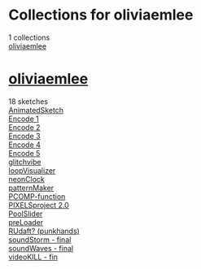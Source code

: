 # Collections for oliviaemlee
1 collections  
[oliviaemlee](https://editor.p5js.org/oliviaemlee/collections/Dg-N4uNEb)<!-- 2025-01-31T16:05:32.653Z -->  

# [oliviaemlee](https://editor.p5js.org/oliviaemlee/collections/Dg-N4uNEb)
18 sketches  
[AnimatedSketch](https://editor.p5js.org/oliviaemlee/sketches/Nm11vqA10)  
[Encode 1](https://editor.p5js.org/oliviaemlee/sketches/KlU9iXRev)  
[Encode 2](https://editor.p5js.org/oliviaemlee/sketches/35ZIDviOf)  
[Encode 3](https://editor.p5js.org/oliviaemlee/sketches/76VEVYY1W)  
[Encode 4](https://editor.p5js.org/oliviaemlee/sketches/s-rVtYYMw)  
[Encode 5](https://editor.p5js.org/oliviaemlee/sketches/rujaU7wV5)  
[glitchvibe](https://editor.p5js.org/oliviaemlee/sketches/nicyOa8jZ)  
[loopVisualizer](https://editor.p5js.org/oliviaemlee/sketches/d3LhfYCKx)  
[neonClock](https://editor.p5js.org/oliviaemlee/sketches/eDbr3VwBv)  
[patternMaker](https://editor.p5js.org/oliviaemlee/sketches/4mGfqYalI)  
[PCOMP-function](https://editor.p5js.org/oliviaemlee/sketches/X-CGyNDAJ)  
[PIXELSproject 2.0](https://editor.p5js.org/oliviaemlee/sketches/hzMPd6IpS)  
[PoolSlider](https://editor.p5js.org/oliviaemlee/sketches/OmTgEU4u5)  
[preLoader](https://editor.p5js.org/oliviaemlee/sketches/qfQDHSGA1)  
[RUdaft? (punkhands)](https://editor.p5js.org/oliviaemlee/sketches/F0KI4rxeMH)  
[soundStorm - final](https://editor.p5js.org/oliviaemlee/sketches/KgWmTYjuL)  
[soundWaves - final](https://editor.p5js.org/oliviaemlee/sketches/1qK_rziHR)  
[videoKILL - fin](https://editor.p5js.org/oliviaemlee/sketches/e5eQotsBQ)  